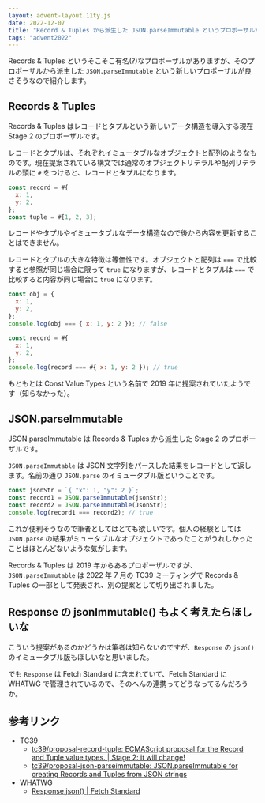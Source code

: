 ```yaml
---
layout: advent-layout.11ty.js
date: 2022-12-07
title: "Record & Tuples から派生した JSON.parseImmutable というプロポーザルがよさそう"
tags: "advent2022"
---
```


Records & Tuples というそこそこ有名(?)なプロポーザルがありますが、そのプロポーザルから派生した `JSON.parseImmutable` という新しいプロポーザルが良さそうなので紹介します。

## Records & Tuples

Records & Tuples はレコードとタプルという新しいデータ構造を導入する現在 Stage 2 のプロポーザルです。

レコードとタプルは、それぞれイミュータブルなオブジェクトと配列のようなものです。現在提案されている構文では通常のオブジェクトリテラルや配列リテラルの頭に `#` をつけると、レコードとタプルになります。

```js
const record = #{
  x: 1,
  y: 2,
};
const tuple = #[1, 2, 3];
```

レコードやタプルやイミュータブルなデータ構造なので後から内容を更新することはできません。

レコードとタプルの大きな特徴は等価性です。オブジェクトと配列は `===` で比較すると参照が同じ場合に限って `true` になりますが、レコードとタプルは `===` で比較すると内容が同じ場合に `true` になります。

```js
const obj = {
  x: 1,
  y: 2,
};
console.log(obj === { x: 1, y: 2 }); // false

const record = #{
  x: 1,
  y: 2,
};
console.log(record === #{ x: 1, y: 2 }); // true
```

もともとは Const Value Types という名前で 2019 年に提案されていたようです（知らなかった）。

## JSON.parseImmutable

JSON.parseImmutable は Records & Tuples から派生した Stage 2 のプロポーザルです。

`JSON.parseImmutable` は JSON 文字列をパースした結果をレコードとして返します。名前の通り `JSON.parse` のイミュータブル版ということです。

```js
const jsonStr = `{ "x": 1, "y": 2 }`;
const record1 = JSON.parseImmutable(jsonStr);
const record2 = JSON.parseImmutable(JsonStr);
console.log(record1 === record2); // true
```

これが便利そうなので筆者としてはとても欲しいです。個人の経験としては `JSON.parse` の結果がミュータブルなオブジェクトであったことがうれしかったことはほとんどないような気がします。

Records & Tuples は 2019 年からあるプロポーザルですが、`JSON.parseImmutable` は 2022 年 7 月の TC39 ミーティングで Records & Tuples の一部として発表され、別の提案として切り出されました。

## Response の jsonImmutable() もよく考えたらほしいな

こういう提案があるのかどうかは筆者は知らないのですが、`Response` の `json()` のイミュータブル版もほしいなと思いました。

でも `Response` は Fetch Standard に含まれていて、Fetch Standard に WHATWG で管理されているので、そのへんの連携ってどうなってるんだろうか。

## 参考リンク

- TC39
  - [tc39/proposal-record-tuple: ECMAScript proposal for the Record and Tuple value types. | Stage 2: it will change!](https://github.com/tc39/proposal-record-tuple)
  - [tc39/proposal-json-parseimmutable: JSON.parseImmutable for creating Records and Tuples from JSON strings](https://github.com/tc39/proposal-json-parseimmutable)
- WHATWG
  - [Response.json() | Fetch Standard](https://fetch.spec.whatwg.org/#dom-response-json)
